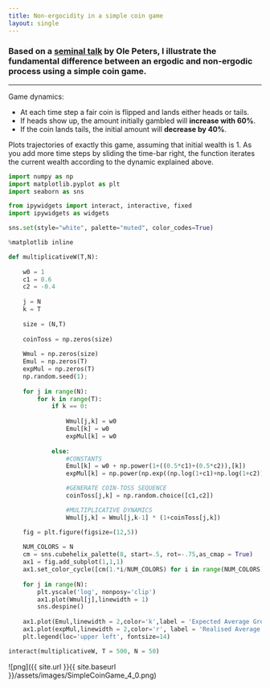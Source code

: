 ```yaml
---
title: Non-ergocidity in a simple coin game
layout: single
---
```


### Based on a [seminal talk](https://www.youtube.com/watch?v=f1vXAHGIpfc) by Ole Peters, I illustrate the fundamental difference between an ergodic and non-ergodic process using a simple coin game.  

---

Game dynamics: 

* At each time step a fair coin is flipped and lands either heads or tails.
* If heads show up, the amount initially gambled will **increase with 60%**. 
* If the coin lands tails, the initial amount will **decrease by 40%**. 

Plots trajectories of exactly this game, assuming that initial wealth is 1. As you add more time steps by sliding the time-bar right, the function iterates the current wealth according to the dynamic explained above. 


```python
import numpy as np
import matplotlib.pyplot as plt
import seaborn as sns

from ipywidgets import interact, interactive, fixed
import ipywidgets as widgets

sns.set(style="white", palette="muted", color_codes=True)

%matplotlib inline
```


```python
def multiplicativeW(T,N):
    
    w0 = 1 
    c1 = 0.6 
    c2 = -0.4
    
    j = N
    k = T
    
    size = (N,T)
    
    coinToss = np.zeros(size)
    
    Wmul = np.zeros(size)
    Emul = np.zeros(T)
    expMul = np.zeros(T)
    np.random.seed(1); 
    
    for j in range(N):
        for k in range(T):
            if k == 0:
                
                Wmul[j,k] = w0
                Emul[k] = w0
                expMul[k] = w0
                
            else:
                #CONSTANTS
                Emul[k] = w0 + np.power(1+((0.5*c1)+(0.5*c2)),[k])
                expMul[k] = np.power(np.exp((np.log(1+c1)+np.log(1+c2))/2),[k])

                #GENERATE COIN-TOSS SEQUENCE
                coinToss[j,k] = np.random.choice([c1,c2])

                #MULTIPLICATIVE DYNAMICS 
                Wmul[j,k] = Wmul[j,k-1] * (1+coinToss[j,k])

    fig = plt.figure(figsize=(12,5))
    
    NUM_COLORS = N
    cm = sns.cubehelix_palette(8, start=.5, rot=-.75,as_cmap = True)
    ax1 = fig.add_subplot(1,1,1)
    ax1.set_color_cycle([cm(1.*i/NUM_COLORS) for i in range(NUM_COLORS)])
    
    for j in range(N):
        plt.yscale('log', nonposy='clip')
        ax1.plot(Wmul[j],linewidth = 1)
        sns.despine()
        
    ax1.plot(Emul,linewidth = 2,color='k',label = 'Expected Average Growth')
    ax1.plot(expMul,linewidth = 2,color='r', label = 'Realised Average Growth')
    plt.legend(loc='upper left', fontsize=14)
```


```python
interact(multiplicativeW, T = 500, N = 50)
```


![png]({{ site.url }}{{ site.baseurl }}/assets/images/SimpleCoinGame_4_0.png)

